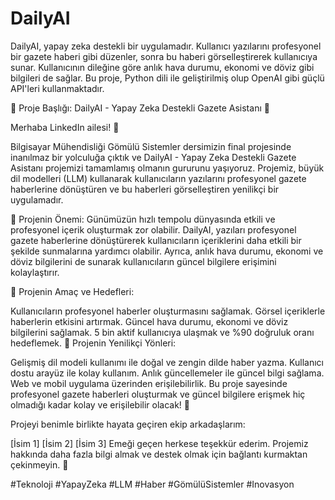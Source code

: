 # DailyAI
DailyAI, yapay zeka destekli bir uygulamadır. Kullanıcı yazılarını profesyonel bir gazete haberi gibi düzenler, sonra bu haberi görselleştirerek kullanıcıya sunar. Kullanıcının dileğine göre anlık hava durumu, ekonomi ve döviz gibi bilgileri de sağlar. Bu proje, Python dili ile geliştirilmiş olup OpenAI gibi güçlü API'leri kullanmaktadır.

🚀 Proje Başlığı: DailyAI - Yapay Zeka Destekli Gazete Asistanı 🚀

Merhaba LinkedIn ailesi! 🎉

Bilgisayar Mühendisliği Gömülü Sistemler dersimizin final projesinde inanılmaz bir yolculuğa çıktık ve DailyAI - Yapay Zeka Destekli Gazete Asistanı projemizi tamamlamış olmanın gururunu yaşıyoruz. Projemiz, büyük dil modelleri (LLM) kullanarak kullanıcıların yazılarını profesyonel gazete haberlerine dönüştüren ve bu haberleri görselleştiren yenilikçi bir uygulamadır.

📌 Projenin Önemi:
Günümüzün hızlı tempolu dünyasında etkili ve profesyonel içerik oluşturmak zor olabilir. DailyAI, yazıları profesyonel gazete haberlerine dönüştürerek kullanıcıların içeriklerini daha etkili bir şekilde sunmalarına yardımcı olabilir. Ayrıca, anlık hava durumu, ekonomi ve döviz bilgilerini de sunarak kullanıcıların güncel bilgilere erişimini kolaylaştırır.

📌 Projenin Amaç ve Hedefleri:

Kullanıcıların profesyonel haberler oluşturmasını sağlamak.
Görsel içeriklerle haberlerin etkisini artırmak.
Güncel hava durumu, ekonomi ve döviz bilgilerini sağlamak.
5 bin aktif kullanıcıya ulaşmak ve %90 doğruluk oranı hedeflemek.
📌 Projenin Yenilikçi Yönleri:

Gelişmiş dil modeli kullanımı ile doğal ve zengin dilde haber yazma.
Kullanıcı dostu arayüz ile kolay kullanım.
Anlık güncellemeler ile güncel bilgi sağlama.
Web ve mobil uygulama üzerinden erişilebilirlik.
Bu proje sayesinde profesyonel gazete haberleri oluşturmak ve güncel bilgilere erişmek hiç olmadığı kadar kolay ve erişilebilir olacak! 🌟

Projeyi benimle birlikte hayata geçiren ekip arkadaşlarım:

[İsim 1]
[İsim 2]
[İsim 3]
Emeği geçen herkese teşekkür ederim. Projemiz hakkında daha fazla bilgi almak ve destek olmak için bağlantı kurmaktan çekinmeyin. 💬

#Teknoloji #YapayZeka #LLM #Haber #GömülüSistemler #Inovasyon
